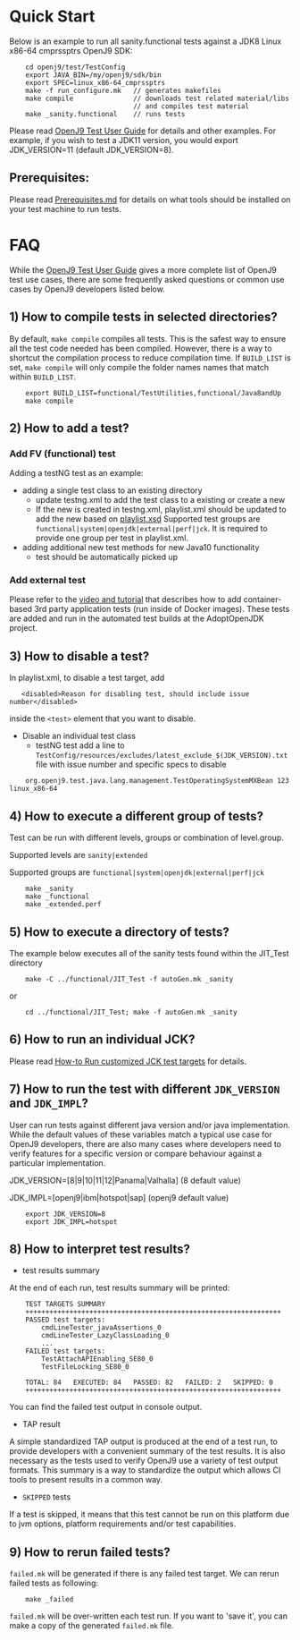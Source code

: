 <!--
Copyright (c) 2016, 2019 IBM Corp. and others

This program and the accompanying materials are made available under
the terms of the Eclipse Public License 2.0 which accompanies this
distribution and is available at https://www.eclipse.org/legal/epl-2.0/
or the Apache License, Version 2.0 which accompanies this distribution and
is available at https://www.apache.org/licenses/LICENSE-2.0.

This Source Code may also be made available under the following
Secondary Licenses when the conditions for such availability set
forth in the Eclipse Public License, v. 2.0 are satisfied: GNU
General Public License, version 2 with the GNU Classpath
Exception [1] and GNU General Public License, version 2 with the
OpenJDK Assembly Exception [2].

[1] https://www.gnu.org/software/classpath/license.html
[2] http://openjdk.java.net/legal/assembly-exception.html

SPDX-License-Identifier: EPL-2.0 OR Apache-2.0 OR GPL-2.0 WITH Classpath-exception-2.0 OR LicenseRef-GPL-2.0 WITH Assembly-exception
-->

# Quick Start

Below is an example to run all sanity.functional tests against a JDK8
Linux x86-64 cmprssptrs OpenJ9 SDK:

```
    cd openj9/test/TestConfig
    export JAVA_BIN=/my/openj9/sdk/bin
    export SPEC=linux_x86-64_cmprssptrs
    make -f run_configure.mk   // generates makefiles
    make compile               // downloads test related material/libs
                               // and compiles test material
    make _sanity.functional    // runs tests
```

Please read [OpenJ9 Test User Guide](./docs/OpenJ9TestUserGuide.md) for
details and other examples.  For example, if you wish to test a JDK11 version, 
you would export JDK_VERSION=11 (default JDK_VERSION=8).

## Prerequisites:
Please read [Prerequisites.md](./docs/Prerequisites.md) for details on
what tools should be installed on your test machine to run tests.

# FAQ

While the [OpenJ9 Test User Guide](./docs/OpenJ9TestUserGuide.md) gives
a more complete list of OpenJ9 test use cases, there are some
frequently asked questions or common use cases by OpenJ9 developers
listed below.

## 1) How to compile tests in selected directories?

By default, `make compile` compiles all tests. This is the safest way
to ensure all the test code needed has been compiled. However, there is a
way to shortcut the compilation process to reduce compilation time. If
`BUILD_LIST` is set, `make compile` will only compile the folder names
names that match within `BUILD_LIST`.

```
    export BUILD_LIST=functional/TestUtilities,functional/Java8andUp
    make compile
```

## 2) How to add a test?

### Add FV (functional) test
Adding a testNG test as an example:
- adding a single test class to an existing directory
    - update testng.xml to add the test class to a existing <test> or
    create a new <test>
    - If the new <test> is created in testng.xml, playlist.xml should
    be updated to add the new <test> based on [playlist.xsd](./TestConfig/playlist.xsd)
    Supported test groups are `functional|system|openjdk|external|perf|jck`.
    It is required to provide one group per test in playlist.xml.
- adding additional new test methods for new Java10 functionality
    - test should be automatically picked up

### Add external test
Please refer to the [video and tutorial](https://blog.adoptopenjdk.net/2018/02/adding-third-party-application-tests-adoptopenjdk)
that describes how to add container-based 3rd party application tests
(run inside of Docker images). These tests are added and run in the
automated test builds at the AdoptOpenJDK project.

## 3) How to disable a test?
In playlist.xml, to disable a test target, add

 ```
    <disabled>Reason for disabling test, should include issue number</disabled>
 ```

inside the `<test>` element that you want to disable.

- Disable an individual test class
    - testNG test
add a line to `TestConfig/resources/excludes/latest_exclude_$(JDK_VERSION).txt`
 file with issue number and specific specs to disable
```
    org.openj9.test.java.lang.management.TestOperatingSystemMXBean 123 linux_x86-64
```

## 4) How to execute a different group of tests?

Test can be run with different levels, groups or combination of
level.group.

Supported levels are `sanity|extended`

Supported groups  are `functional|system|openjdk|external|perf|jck`

```
    make _sanity
    make _functional
    make _extended.perf
```

## 5) How to execute a directory of tests?

The example below executes all of the sanity tests found within the
JIT_Test directory

```
    make -C ../functional/JIT_Test -f autoGen.mk _sanity
```
or
```
    cd ../functional/JIT_Test; make -f autoGen.mk _sanity
```

## 6) How to run an individual JCK?

Please read [How-to Run customized JCK test targets](https://github.com/AdoptOpenJDK/openjdk-tests/blob/master/jck/README.md) for details.

## 7) How to run the test with different `JDK_VERSION` and `JDK_IMPL`?

User can run tests against different java version and/or java
implementation. While the default values of these variables match a
typical use case for OpenJ9 developers, there are also many cases
where developers need to verify features for a specific version or
compare behaviour against a particular implementation.

JDK_VERSION=[8|9|10|11|12|Panama|Valhalla] (8 default value)

JDK_IMPL=[openj9|ibm|hotspot|sap] (openj9 default value)

```
    export JDK_VERSION=8
    export JDK_IMPL=hotspot
```

## 8) How to interpret test results?
- test results summary

At the end of each run, test results summary will be printed:

```
    TEST TARGETS SUMMARY
    ++++++++++++++++++++++++++++++++++++++++++++++++++++++++++++++++
    PASSED test targets:
        cmdLineTester_javaAssertions_0
        cmdLineTester_LazyClassLoading_0
        ...
    FAILED test targets:
        TestAttachAPIEnabling_SE80_0
        TestFileLocking_SE80_0

    TOTAL: 84   EXECUTED: 84   PASSED: 82   FAILED: 2   SKIPPED: 0
    ++++++++++++++++++++++++++++++++++++++++++++++++++++++++++++++++
```

You can find the failed test output in console output.

- TAP result

A simple standardized TAP output is produced at the end of a test run,
to provide developers with a convenient summary of the test results.
It is also necessary as the tests used to verify OpenJ9 use a variety
of test output formats. This summary is a way to standardize the output
which allows CI tools to present results in a common way.

- `SKIPPED` tests

If a test is skipped, it means that this test cannot be run on this
platform due to jvm options, platform requirements and/or test
capabilities.

## 9) How to rerun failed tests?

`failed.mk` will be generated if there is any failed test target.
We can rerun failed tests as following:

```
    make _failed
```

`failed.mk` will be over-written each test run. If you want to
'save it', you can make a copy of the generated `failed.mk` file.
